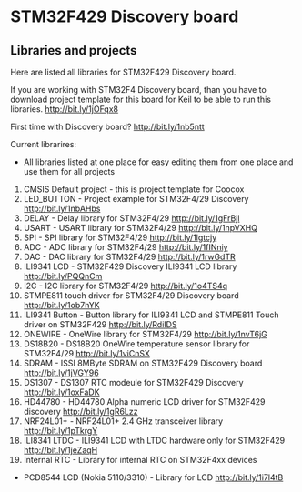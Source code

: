 # STM32F429 Discovery board
## Libraries and projects

Here are listed all libraries for STM32F429 Discovery board.

If you are working with STM32F4 Discovery board, than you have to download project template for this board for Keil to be able to run this libraries.
http://bit.ly/1jOFqx8


First time with Discovery board?
http://bit.ly/1nb5ntt

Current librarires:

- All libraries listed at one place for easy editing them from one place and use them for all projects

1. CMSIS Default project - this is project template for Coocox
2. LED_BUTTON - Project example for STM32F4/29 Discovery
http://bit.ly/1nbAHbs
3. DELAY - Delay library for STM32F4/29
http://bit.ly/1gFrBjl
4. USART - USART library for STM32F4/29
http://bit.ly/1npVXHQ
5. SPI - SPI library for STM32F4/29
http://bit.ly/1lgtcjy
6. ADC - ADC library for STM32F4/29
http://bit.ly/1fINniy
7. DAC - DAC library for STM32F4/29
http://bit.ly/1rwGdTR
8. ILI9341 LCD - STM32F429 Discovery ILI9341 LCD library
http://bit.ly/PQQnCm
9. I2C - I2C library for STM32F4/29
http://bit.ly/1o4TS4q
10. STMPE811 touch driver for STM32F4/29 Discovery board
http://bit.ly/1ob7hYK
11. ILI9341 Button - Button library for ILI9341 LCD and STMPE811 Touch driver on STM32F429
http://bit.ly/RdiIDS
12. ONEWIRE - OneWire library for STM32F4/29
http://bit.ly/1nvT6jG
13. DS18B20 - DS18B20 OneWire temperature sensor library for STM32F4/29
http://bit.ly/1viCnSX
14. SDRAM - ISSI 8MByte SDRAM on STM32F429 Discovery board
http://bit.ly/1jVGY96
15. DS1307 - DS1307 RTC modeule for STM32F429 Discovery
http://bit.ly/1oxFaDK
16. HD44780 - HD44780 Alpha numeric LCD driver for STM32F429 discovery
http://bit.ly/1gR6Lzz
17. NRF24L01+ - NRF24L01+ 2.4 GHz transceiver library
http://bit.ly/1pTkrgY
18. ILI8341 LTDC - ILI9341 LCD with LTDC hardware only for STM32F429
http://bit.ly/1jeZaqH
19. Internal RTC - Library for internal RTC on STM32F4xx devices

- PCD8544 LCD (Nokia 5110/3310) - Library for LCD
http://bit.ly/1i7l4tB